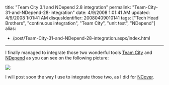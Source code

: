 title: "Team City 3.1 and NDepend 2.8 integration"
permalink: "Team-City-31-and-NDepend-28-integration"
date: 4/9/2008 1:01:41 AM
updated: 4/9/2008 1:01:41 AM
disqusIdentifier: 20080409010141
tags: ["Tech Head Brothers", "continuous integration", "Team City", "unit test", "NDepend"]
alias:
 - /post/Team-City-31-and-NDepend-28-integration.aspx/index.html
---
I finally managed to integrate those two wonderful tools [Team City](http://www.jetbrains.com/teamcity) and [NDepend](http://www.ndepend.com/) as you can see on the following picture:

![](http://farm3.static.flickr.com/2280/2398125969_47509a23b2_o.jpg)
<!-- more -->

I will post soon the way I use to integrate those two, as I did for [NCover](http://www.ncover.com/). 
